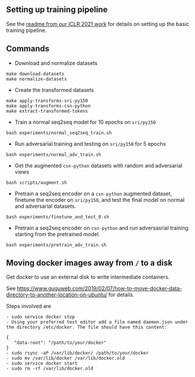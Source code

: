 ## Setting up training pipeline

See the [readme from our ICLR 2021 work](https://github.com/ALFA-group/adversarial-code-generation) for details on setting up the basic training pipeline.

## Commands

- Download and normalize datasets
```
make download-datasets
make normalize-datasets
```
- Create the transformed datasets
```
make apply-transforms-sri-py150
make apply-transforms-csn-python
make extract-transformed-tokens
```
- Train a normal seq2seq model for 10 epochs on `sri/py150`
```
bash experiments/normal_seq2seq_train.sh
```
- Run adversarial training and testing on `sri/py150` for 5 epochs
```
bash experiments/normal_adv_train.sh
```
- Get the augmented `csn-python` datasets with random and adversarial views
```
bash scripts/augment.sh
```
- Pretrain a seq2seq encoder on a `csn-python` augmented dataset, finetune the encoder on `sri/py150`, and test the final model on normal and adversarial datasets.
```
bash experiments/finetune_and_test_0.sh
```
- Pretrain a seq2seq encoder on `csn-python` and run adversasrial training starting from the pretrained model.
```
bash experiments/pretrain_adv_train.sh
```

## Moving docker images away from `/` to a disk

Get docker to use an external disk to write intermediate containers. 

See https://www.guguweb.com/2019/02/07/how-to-move-docker-data-directory-to-another-location-on-ubuntu/ for details. 

Steps involved are
```
- sudo service docker stop
- Using your preferred text editor add a file named daemon.json under the directory /etc/docker. The file should have this content:

{
   "data-root": "/path/to/your/docker"
}
- sudo rsync -aP /var/lib/docker/ /path/to/your/docker
- sudo mv /var/lib/docker /var/lib/docker.old
- sudo service docker start
- sudo rm -rf /var/lib/docker.old
```
